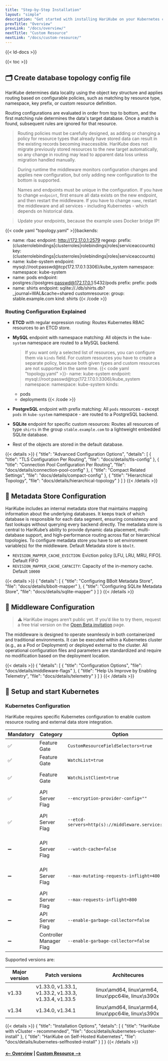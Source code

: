 ```yaml
---
title: "Step-by-Step Installation"
layout: "simple"
description: "Get started with installing HariKube on your Kubernetes cluster in minutes."
prevTitle: "Overview"
prevLink: "/docs/overview/"
nextTitle: "Custom Resource"
nextLink: "/docs/custom-resource/"
---
```


{{< ld-docs >}}

{{< toc >}}

## 🗂️ Create database topology config file

HariKube determines data locality using the object key structure and applies routing based on configurable policies,
such as matching by resource type, namespace, key prefix, or custom resource definition.

Routing configurations are evaluated in order from top to bottom, and the first matching rule determines the data's target database. Once a match is found, subsequent rules are ignored for that resource.

> Routing policies must be carefully designed, as adding or changing a policy for resource types that already have stored data can result in the existing records becoming inaccessible. HariKube does not migrate previously stored resources to the new target automatically, so any change in routing may lead to apparent data loss unless migration handled manually.

> During runtime the middleware monitors configuration changes and applies new configuration, but only adding new configuration to the bottom is supported.

> Names and endpoints must be unique in the configuration. If you have to change `endpoint`, first ensure all data exists on the new endpoint, and then restart the middleware. If you have to change `name`, restart the middleware and all services - including Kubernetes - which depends on historical data.

> Update your endpoints, because the example uses Docker bridge IP!

{{< code yaml "topology.yaml" >}}backends:
- name: rbac
  endpoint: http://172.17.0.1:2579
  regexp:
    prefix: (clusterrolebindings|clusterroles|rolebindings|roles|serviceaccounts)
    key: (clusterrolebindings|clusterroles|rolebindings|roles|serviceaccounts)
- name: kube-system
  endpoint: mysql://root:passwd@tcp(172.17.0.1:3306)/kube_system
  namespace:
    namespace: kube-system
- name: pods
  endpoint: postgres://postgres:passwd@172.17.0.1:5432/pods
  prefix:
    prefix: pods
- name: shirts
  endpoint: sqlite://./db/shirts.db?_journal=WAL&cache=shared
  customresource:
    group: stable.example.com
    kind: shirts
{{< /code >}}

### Routing Configuration Explained

- **ETCD** with regular expression routing:
  Routes Kubernetes RBAC resources to an ETCD store.
  
- **MySQL** endpoint with namespace matching:
  All objects in the `kube-system` namespace are routed to a MySQL backend.

    > If you want only a selected list of resources, you can configure them via `kinds` field. For custom resources you have to create a separate policy, because both given types and custom resources are not supported in the same time.
{{< code yaml "topology.yaml" >}}- name: kube-system
  endpoint: mysql://root:passwd@tcp(172.17.0.1:3306)/kube_system
  namespace:
    namespace: kube-system
    kinds:
    - pods
    - deployments
{{< /code >}}

- **PostgreSQL** endpoint with prefix matching:
  All `pods` resources - except `pods` in `kube-system` namespace - are routed to a PostgreSQL backend.

- **SQLite** endpoint for specific custom resources:
  Routes all resources of type `shirts` in the group `stable.example.com` to a lightweight embedded SQLite database.

- Rest of the objects are stored in the default database.

{{< details >}}
{
    "title": "Advanced Configuration Options",
    "details": [
        {
            "title": "TLS Configuration Per Routing",
            "file": "docs/details/tls-config"
        },
        {
            "title": "Connection Pool Configuration Per Routing",
            "file": "docs/details/connection-pool-config"
        },
        {
            "title": "Compact Related Settings",
            "file": "docs/details/compact-config"
        },
        {
            "title": "Hierarchical Topology",
            "file": "docs/details/hierarchical-topology"
        }
    ]
}
{{< /details >}}

## 📘 Metadata Store Configuration

HariKube includes an internal metadata store that maintains mapping information about the underlying databases. It keeps track of which database is responsible for each data segment, ensuring consistency and fast lookups without querying every backend directly. The metadata store is central to HariKube’s ability to provide dynamic data placement, multi-database support, and high-performance routing across flat or hierarchical topologies. To configure metadata store you have to set environment variable(s) for the middleware. Default Metadata store is `bbolt`.

- `REVISION_MAPPER_CACHE_EVICTION`: Eviction policy [LFU, LRU, MRU, FIFO]. Default FIFO
- `REVISION_MAPPER_CACHE_CAPACITY`: Capacity of the in-memory cache. Default `10000`

{{< details >}}
{
    "details": [
        {
            "title": "Configuring BBolt Metadata Store",
            "file": "docs/details/bbolt-mapper"
        },
        {
            "title": "Configuring SQLite Metadata Store",
            "file": "docs/details/sqlite-mapper"
        }
    ]
}
{{< /details >}}

## 🔌 Middleware Configuration

> ⚠️ HariKube images aren’t public yet. If you’d like to try them, request a free trial version on the [Open Beta invitation](/beta-invitation/) page.

The middleware is designed to operate seamlessly in both containerized and traditional environments. It can be executed within a Kubernetes cluster (e.g., as a Pod or Deployment) or deployed external to the cluster. All operational configuration files and parameters are standardized and require no modification based on the deployment location.

{{< details >}}
{
    "details": [
        {
            "title": "Configuration Options",
            "file": "docs/details/middleware-flags"
        },
        {
            "title": "Help Us Improve by Enabling Telemetry",
            "file": "docs/details/telemetry"
        }
    ]
}
{{< /details >}}

## 🚀 Setup and start Kubernetes

### Kubernetes Configuration

HariKube requires specific Kubernetes configuration to enable custom resource routing and external data store integration.

| Mandatory | Category | Option | Description |
|-|-|-|-|
| ✅ | Feature Gate | `CustomResourceFieldSelectors=true` | Enables CR field selectors |
| ✅ | Feature Gate | `WatchList=true` | Enables watch list support |
| ✅ | Feature Gate | `WatchListClient=true` | Enables watch list client feature |
| ✅ | API Server Flag | `--encryption-provider-config=""` | Encryption not supported |
| ✅ | API Server Flag | `--etcd-servers=http(s)://middleware.service:2379` | Sets the middleware as the ETCD backend |
| ➖ | API Server Flag | `--watch-cache=false` | Disables watch cache (recommended for large data) |
| ➖ | API Server Flag | `--max-mutating-requests-inflight=400` | Increases concurrency for mutating requests |
| ➖ | API Server Flag | `--max-requests-inflight=800` | Increases concurrency for all requests |
| ➖ | API Server Flag | `--enable-garbage-collector=false` | On case all databases use automatic GC |
| ➖ | Controller Manager Flag | `--enable-garbage-collector=false` | On case all databases use automatic GC |

Supported versions are:

| Major version | Patch versions | Architecures |
|-|-|-|
| v1.33 | v1.33.0, v1.33.1, v1.33.2, v1.33.3, v1.33.4, v1.33.5 | linux\amd64, linux\arm64, linux\ppc64le, linux\s390x |
| v1.34 | v1.34.0, v1.34.1 | linux\amd64, linux\arm64, linux\ppc64le, linux\s390x |

{{< details >}}
{
    "title": "Installation Options",
    "details": [
        {
            "title": "HariKube with vCluster - recommended",
            "file": "docs/details/kubernetes-vcluster-install"
        },
        {
            "title": "HariKube on Self-Hosted Kubernetes",
            "file": "docs/details/kubernetes-selfhosted-install"
        }
    ]
}
{{< /details >}}

#### [<-- Overview](/docs/overview/) | [Custom Resource -->](/docs/custom-resource/)
